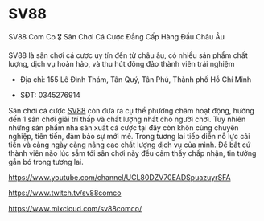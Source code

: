 # SV88

SV88 Com Co 🎖️ Sân Chơi Cá Cược Đẳng Cấp Hàng Đầu Châu Âu

SV88 là sân chơi cá cược uy tín đến từ châu âu, có nhiều sản phẩm chất lượng, dịch vụ hoàn hảo, và thu hút đông đảo thành viên trải nghiệm

- Địa chỉ: 155 Lê Đình Thám, Tân Quý, Tân Phú, Thành phố Hồ Chí Minh

- SĐT: 0345276914

Sân chơi cá cược [SV88](https://sv88.com.co/) còn đưa ra cụ thể phương châm hoạt động, hướng đến 1 sân chơi giải trí thấp và chất lượng nhất cho người chơi. Tuy nhiên những sản phẩm nhà sản xuất cá cược tại đây còn khôn cùng chuyên nghiệp, tiên tiến, đảm bảo sự mới mẻ. Trong tương lai tiếp diễn nỗ lực cải tiến và càng ngày càng nâng cao chất lượng dịch vụ của mình. Để bất cứ thành viên nào lúc sắm tới sân chơi này đều cảm thấy chấp nhận, tin tưởng gắn bó trong tương lai.

https://www.youtube.com/channel/UCL80DZV70EADSpuazuyrSFA

https://www.twitch.tv/sv88comco

https://www.mixcloud.com/sv88comco/
